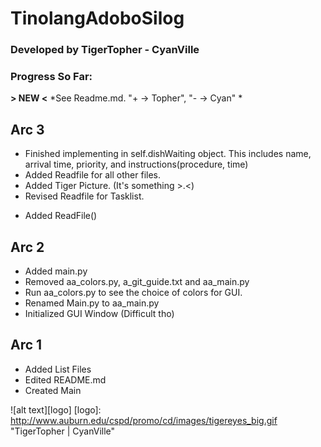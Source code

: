 # TinolangAdoboSilog
### Developed by TigerTopher - CyanVille

### Progress So Far: 
**> NEW <**
*See Readme.md. "+ -> Topher", "- -> Cyan" *

Arc 3
---
+ Finished implementing in self.dishWaiting object. This includes name, arrival time, priority, and instructions(procedure, time)
+ Added Readfile for all other files.
+ Added Tiger Picture. (It's something >.<)
+ Revised Readfile for Tasklist.
- Added ReadFile() 

Arc 2
---
- Added main.py
- Removed aa_colors.py, a_git_guide.txt and aa_main.py
- Run aa_colors.py to see the choice of colors for GUI.
- Renamed Main.py to aa_main.py
- Initialized GUI Window (Difficult tho)

Arc 1
---
+ Added List Files
+ Edited README.md
+ Created Main

![alt text][logo]
[logo]: http://www.auburn.edu/cspd/promo/cd/images/tigereyes_big.gif "TigerTopher | CyanVille"